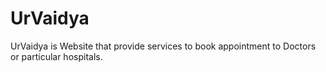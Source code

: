 # UrVaidya
UrVaidya is Website that provide services to book appointment to Doctors or particular hospitals.
